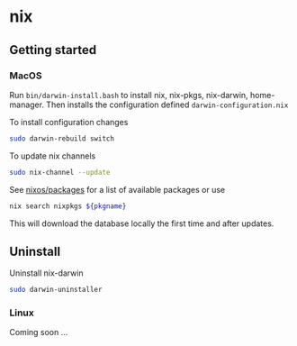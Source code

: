 # nix

## Getting started

### MacOS

Run `bin/darwin-install.bash` to install nix, nix-pkgs, nix-darwin, home-manager. Then installs the configuration defined `darwin-configuration.nix`

To install configuration changes

```sh
sudo darwin-rebuild switch
```

To update nix channels

```sh
sudo nix-channel --update
```

See [nixos/packages](https://search.nixos.org/packages) for a list of available packages or use

```sh
nix search nixpkgs ${pkgname}
```

This will download the database locally the first time and after updates.

## Uninstall

Uninstall nix-darwin

```sh
sudo darwin-uninstaller
```

### Linux

Coming soon ...
